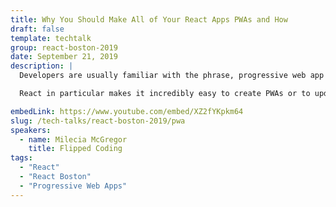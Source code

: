 ```yaml
---
title: Why You Should Make All of Your React Apps PWAs and How
draft: false
template: techtalk
group: react-boston-2019
date: September 21, 2019
description: |
  Developers are usually familiar with the phrase, progressive web app (PWA), but aren't 100% sure of what it is. Most would be surprised to know that they are about 50% of the way there with most of their applications just through best practices. Once you have a checklist for creating PWAs, you'll be able to take any web application and apply it regardless of the framework you use.

  React in particular makes it incredibly easy to create PWAs or to update your current React apps and make them PWAs. In this talk, we'll cover the 8 necessary attributes of a PWA, some of the advanced PWA attributes, and how to create/update React apps to make them PWAs. By the end of this talk, attendees should have a concrete understanding of what a PWA is and how to make one with React.

embedLink: https://www.youtube.com/embed/XZ2fYKpkm64
slug: /tech-talks/react-boston-2019/pwa
speakers:
  - name: Milecia McGregor
    title: Flipped Coding
tags:
  - "React"
  - "React Boston"
  - "Progressive Web Apps"
---
```

